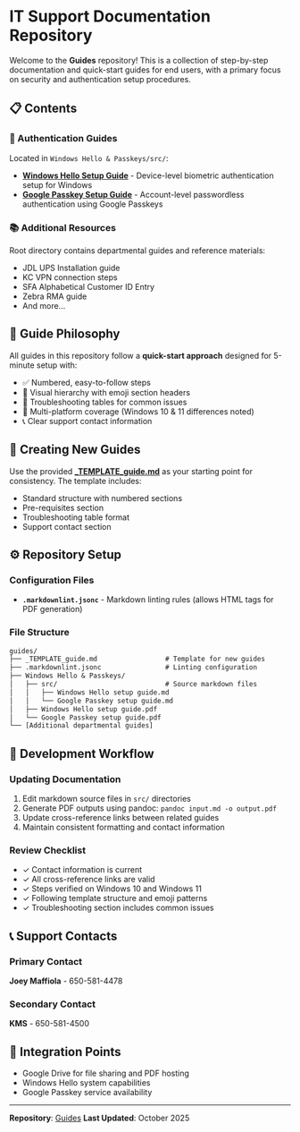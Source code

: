 # IT Support Documentation Repository

Welcome to the **Guides** repository! This is a collection of step-by-step documentation and quick-start guides for end users, with a primary focus on security and authentication setup procedures.

## 📋 Contents

### 🔐 Authentication Guides

Located in `Windows Hello & Passkeys/src/`:

- **[Windows Hello Setup Guide](Windows%20Hello%20&%20Passkeys/src/Windows%20Hello%20setup%20guide.md)** - Device-level biometric authentication setup for Windows
- **[Google Passkey Setup Guide](Windows%20Hello%20&%20Passkeys/src/Google%20Passkey%20setup%20guide.md)** - Account-level passwordless authentication using Google Passkeys

### 📚 Additional Resources

Root directory contains departmental guides and reference materials:

- JDL UPS Installation guide
- KC VPN connection steps
- SFA Alphabetical Customer ID Entry
- Zebra RMA guide
- And more...

## 🎯 Guide Philosophy

All guides in this repository follow a **quick-start approach** designed for 5-minute setup with:

- ✅ Numbered, easy-to-follow steps
- 🎨 Visual hierarchy with emoji section headers
- 🔧 Troubleshooting tables for common issues
- 📱 Multi-platform coverage (Windows 10 & 11 differences noted)
- 📞 Clear support contact information

## 📝 Creating New Guides

Use the provided **[_TEMPLATE_guide.md](_TEMPLATE_guide.md)** as your starting point for consistency. The template includes:

- Standard structure with numbered sections
- Pre-requisites section
- Troubleshooting table format
- Support contact section

## ⚙️ Repository Setup

### Configuration Files

- **`.markdownlint.jsonc`** - Markdown linting rules (allows HTML tags for PDF generation)

### File Structure

```txt
guides/
├── _TEMPLATE_guide.md                 # Template for new guides
├── .markdownlint.jsonc                # Linting configuration
├── Windows Hello & Passkeys/
│   ├── src/                           # Source markdown files
│   │   ├── Windows Hello setup guide.md
│   │   └── Google Passkey setup guide.md
│   ├── Windows Hello setup guide.pdf
│   └── Google Passkey setup guide.pdf
└── [Additional departmental guides]
```

## 🔄 Development Workflow

### Updating Documentation

1. Edit markdown source files in `src/` directories
2. Generate PDF outputs using pandoc: `pandoc input.md -o output.pdf`
3. Update cross-reference links between related guides
4. Maintain consistent formatting and contact information

### Review Checklist

- ✓ Contact information is current
- ✓ All cross-reference links are valid
- ✓ Steps verified on Windows 10 and Windows 11
- ✓ Following template structure and emoji patterns
- ✓ Troubleshooting section includes common issues

## 📞 Support Contacts

### Primary Contact

**Joey Maffiola** - 650-581-4478

### Secondary Contact

**KMS** - 650-581-4500

## 🔗 Integration Points

- Google Drive for file sharing and PDF hosting
- Windows Hello system capabilities
- Google Passkey service availability

---

**Repository**: [Guides](https://github.com/J-MaFf/Guides)
**Last Updated**: October 2025
